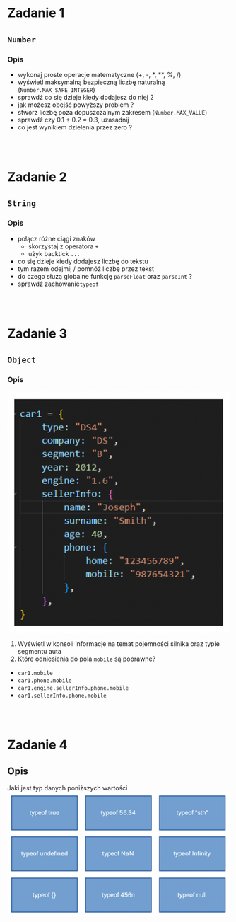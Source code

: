 # Zadanie 1

## `Number`
### **Opis**
- wykonaj proste operacje matematyczne (+, -, *, **, %, /)
- wyświetl maksymalną bezpieczną liczbę naturalną (`Number.MAX_SAFE_INTEGER`)
- sprawdź co się dzieje kiedy dodajesz do niej 2
- jak możesz obejść powyższy problem ?
- stwórz liczbę poza dopuszczalnym zakresem (`Number.MAX_VALUE`)
- sprawdź czy 0.1 + 0.2 = 0.3, uzasadnij
- co jest wynikiem dzielenia przez zero ?
<br/>
<br/>

# Zadanie 2
## `String`
### **Opis**

- połącz różne ciągi znaków
    - skorzystaj z operatora `+`
    - użyk backtick `...`
- co się dzieje kiedy dodajesz liczbę do tekstu
- tym razem odejmij / pomnóż liczbę przez tekst
- do czego służą globalne funkcję `parseFloat` oraz `parseInt` ?
- sprawdź zachowanie`typeof`
<br/>
<br/>

# Zadanie 3
## `Object`
### **Opis**
![](../images/data-types/object.png)

1. Wyświetl w konsoli informacje na temat pojemności silnika oraz typie segmentu auta
2. Które odniesienia do pola `mobile` są poprawne?
- `car1.mobile`
- `car1.phone.mobile`
- `car1.engine.sellerInfo.phone.mobile`
- `car1.sellerInfo.phone.mobile`
<br/>
<br/>

# Zadanie 4
## Opis
Jaki jest typ danych poniższych wartości
![alt text](../images/data-types/typeOf.png)
